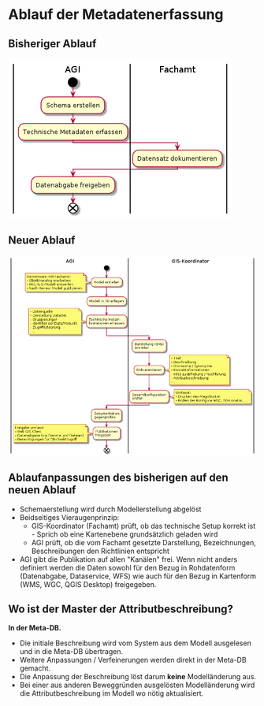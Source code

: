 # Ablauf der Metadatenerfassung

## Bisheriger Ablauf

![Bisheriger Ablauf](puml_output/ablauf_alt.png)

## Neuer Ablauf

![Bisheriger Ablauf](puml_output/ablauf_neu.png)

## Ablaufanpassungen des bisherigen auf den neuen Ablauf
* Schemaerstellung wird durch Modellerstellung abgelöst
* Beidseitiges Vieraugenprinzip:
  * GIS-Koordinator (Fachamt) prüft, ob das technische Setup korrekt ist - Sprich ob eine Kartenebene grundsätzlich geladen wird
  * AGI prüft, ob die vom Fachamt gesetzte Darstellung, Bezeichnungen, Beschreibungen den Richtlinien entspricht
* AGI gibt die Publikation auf allen "Kanälen" frei. Wenn nicht anders definiert werden die Daten sowohl für den 
Bezug in Rohdatenform (Datenabgabe, Dataservice, WFS) wie auch für den Bezug in Kartenform (WMS, WGC, QGIS Desktop) freigegeben.

## Wo ist der Master der Attributbeschreibung?

**In der Meta-DB.** 

* Die initiale Beschreibung wird vom System aus dem Modell ausgelesen und in die Meta-DB übertragen. 
* Weitere Anpassungen / Verfeinerungen werden direkt in der Meta-DB gemacht.
* Die Anpassung der Beschreibung löst darum **keine** Modelländerung aus.
* Bei einer aus anderen Beweggründen ausgelösten Modelländerung wird die Attributbeschreibung im Modell wo nötig aktualisiert.
